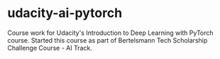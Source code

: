# udacity-ai-pytorch

Course work for Udacity's Introduction to Deep Learning with PyTorch course. 
Started this course as part of Bertelsmann Tech Scholarship Challenge Course - AI Track.
